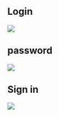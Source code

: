 
<div>
 <h2>Login</h2>
 <img src="https://media.discordapp.net/attachments/906201645791207424/906203848434155570/login.png?width=870&height=414">
 <h2>password</h2>
 <img src="https://media.discordapp.net/attachments/906201645791207424/906203849407213628/password.png?width=865&height=414">
 <h2>Sign in</h2>
 <img src="https://media.discordapp.net/attachments/906201645791207424/906203852662013962/sign.png?width=865&height=414">
</div>
